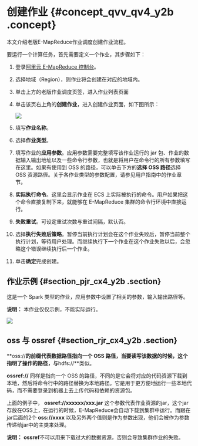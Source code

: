 # 创建作业 {#concept_qvv_qv4_y2b .concept}

本文介绍老版E-MapReduce作业调度创建作业流程。

要运行一个计算任务，首先需要定义一个作业，其步骤如下：

1.  登录[阿里云 E-MapReduce 控制台](https://emr.console.aliyun.com/)。
2.  选择地域（Region），则作业将会创建在对应的地域内。
3.  单击上方的老版作业调度页签，进入作业列表页面
4.  单击该页右上角的**创建作业**，进入创建作业页面，如下图所示：

    ![](http://static-aliyun-doc.oss-cn-hangzhou.aliyuncs.com/assets/img/17841/154089388610493_zh-CN.png)

5.  填写**作业名称**。
6.  选择**作业类型**。
7.  填写作业的**应用参数**。应用参数需要完整填写该作业运行的 jar 包、作业的数据输入输出地址以及一些命令行参数，也就是将用户在命令行的所有参数填写在这里。如果有使用到 OSS 的路径，可以单击下方的**选择 OSS 路径**选择 OSS 资源路径。关于各作业类型的参数配置，请参见用户指南中的作业章节。
8.  **实际执行命令**。这里会显示作业在 ECS 上实际被执行的命令。用户如果把这个命令直接复制下来，就能够在 E-MapReduce 集群的命令行环境中直接运行。
9.  **失败重试**。可设定重试次数与重试间隔，默认否。
10. 选择**执行失败后策略**。暂停当前执行计划会在这个作业失败后，暂停当前整个执行计划，等待用户处理。而继续执行下一个作业在这个作业失败以后，会忽略这个错误继续执行后一个作业。
11. 单击**确定**完成创建。

## 作业示例 {#section_pjr_cx4_y2b .section}

这是一个 Spark 类型的作业，应用参数中设置了相关的参数，输入输出路径等。

**说明：** 本作业仅仅示例，不能实际运行。

![](http://static-aliyun-doc.oss-cn-hangzhou.aliyuncs.com/assets/img/17841/154089388610494_zh-CN.jpg)

## oss 与 ossref {#section_rjr_cx4_y2b .section}

**oss://**的前缀代表数据路径指向一个 OSS 路径，当要读写该数据的时候，这个指明了操作的路径，与**hdfs://**类似。

**ossref://** 同样是指向一个 OSS 的路径，不同的是它会将对应的代码资源下载到本地，然后将命令行中的路径替换为本地路径。它是用于更方便地运行一些本地代码，而不需要登录到机器上去上传代码和依赖的资源包。

上面的例子中， **ossref://xxxxxx/xxx.jar** 这个参数代表作业资源的jar，这个jar存放在OSS上，在运行的时候，E-MapReduce会自动下载到集群中运行。而跟在jar后面的2个 **oss://xxxx** 以及另外两个值则是作为参数出现，他们会被作为参数传递给jar中的主类来处理。

**说明：** **ossref**不可以用来下载过大的数据资源，否则会导致集群作业的失败。

